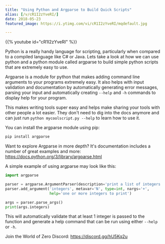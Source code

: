 ```yaml
---
title: "Using Python and Argparse to Build Quick Scripts"
alias: [/v/cR1I2zYveRI/]
date: 2018-05-23
featured_image: https://i.ytimg.com/vi/cR1I2zYveRI/mqdefault.jpg

---
```


{{% youtube id="cR1I2zYveRI" %}}

Python is a really handy language for scripting, particularly when compared to a compiled language like C# or Java. Lets take a look at how we can use python and a python module called argparse to build simple python scripts that are extremely easy to use.

Argparse is a module for python that makes adding command line arguments to your programs extremely easy. It also helps with input validation and documentation by automatically generating error messages, parsing your input and automatically creating `--help` and `-h` commands to display help for your program.

This makes writing tools super easy and helps make sharing your tools with other people a lot easier. They don't need to dig into the docs anymore and can just run `python mycoolscript.py --help` to learn how to use it.

You can install the argparse module using pip:

```bash
pip install argparse
```

Want to explore Argparse in more depth? It's documentation includes a number of great examples and more: https://docs.python.org/3/library/argparse.html

A simple example of using argparse may look like this:

```python
import argparse

parser = argparse.ArgumentParser(description='print a list of integers')
parser.add_argument('integers', metavar='N', type=int, nargs='+',
                    help='one or more integers to print')

args = parser.parse_args()
print(args.integers)
```

This will automatically validate that at least 1 integer is passed to the function and generate a help command that can be run using either `--help` or `-h`.

Join the World of Zero Discord: https://discord.gg/hU5Kq2u